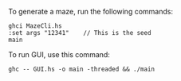 To generate a maze, run the following commands:

```console 
ghci MazeCli.hs
:set args "12341"    // This is the seed
main
```

To run GUI, use this command:

```
ghc -- GUI.hs -o main -threaded && ./main
```